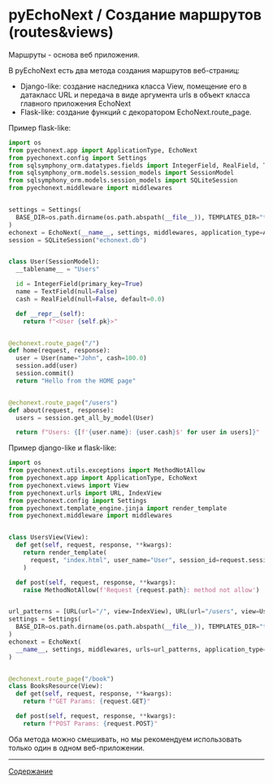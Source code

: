 # pyEchoNext / Создание маршрутов (routes&views)

Маршруты - основа веб приложения.

В pyEchoNext есть два метода создания маршрутов веб-страниц:

 + Django-like: создание наследника класса View, помещение его в датакласс URL и передача в виде аргумента urls в объект класса главного приложения EchoNext
 + Flask-like: создание функций с декоратором EchoNext.route_page.

Пример flask-like:

```python
import os
from pyechonext.app import ApplicationType, EchoNext
from pyechonext.config import Settings
from sqlsymphony_orm.datatypes.fields import IntegerField, RealField, TextField
from sqlsymphony_orm.models.session_models import SessionModel
from sqlsymphony_orm.models.session_models import SQLiteSession
from pyechonext.middleware import middlewares


settings = Settings(
  BASE_DIR=os.path.dirname(os.path.abspath(__file__)), TEMPLATES_DIR="templates"
)
echonext = EchoNext(__name__, settings, middlewares, application_type=ApplicationType.HTML)
session = SQLiteSession("echonext.db")


class User(SessionModel):
  __tablename__ = "Users"

  id = IntegerField(primary_key=True)
  name = TextField(null=False)
  cash = RealField(null=False, default=0.0)

  def __repr__(self):
    return f"<User {self.pk}>"


@echonext.route_page("/")
def home(request, response):
  user = User(name="John", cash=100.0)
  session.add(user)
  session.commit()
  return "Hello from the HOME page"


@echonext.route_page("/users")
def about(request, response):
  users = session.get_all_by_model(User)

  return f"Users: {[f'{user.name}: {user.cash}$' for user in users]}"
```

Пример django-like и flask-like:

```python
import os
from pyechonext.utils.exceptions import MethodNotAllow
from pyechonext.app import ApplicationType, EchoNext
from pyechonext.views import View
from pyechonext.urls import URL, IndexView
from pyechonext.config import Settings
from pyechonext.template_engine.jinja import render_template
from pyechonext.middleware import middlewares


class UsersView(View):
  def get(self, request, response, **kwargs):
    return render_template(
      request, "index.html", user_name="User", session_id=request.session_id, friends=["Bob", "Anna", "John"]
    )

  def post(self, request, response, **kwargs):
    raise MethodNotAllow(f'Request {request.path}: method not allow')


url_patterns = [URL(url="/", view=IndexView), URL(url="/users", view=UsersView)]
settings = Settings(
  BASE_DIR=os.path.dirname(os.path.abspath(__file__)), TEMPLATES_DIR="templates"
)
echonext = EchoNext(
  __name__, settings, middlewares, urls=url_patterns, application_type=ApplicationType.HTML
)


@echonext.route_page("/book")
class BooksResource(View):
  def get(self, request, response, **kwargs):
    return f"GET Params: {request.GET}"

  def post(self, request, response, **kwargs):
    return f"POST Params: {request.POST}"
```

Оба метода можно смешивать, но мы рекомендуем использовать только один в одном веб-приложении.

---

[Содержание](./index.md)
